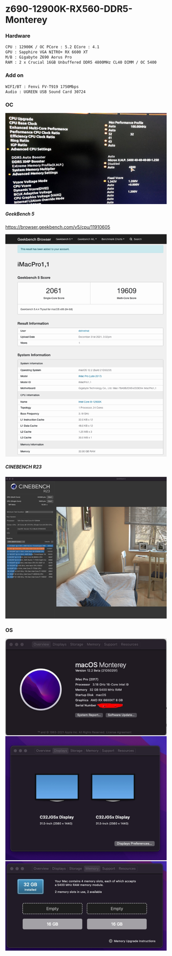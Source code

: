 # z690-12900K-RX560-DDR5-Monterey
### Hardware
```
CPU : 12900K / OC PCore : 5.2 ECore : 4.1
GPU : Sapphire VGA NITRO+ RX 6600 XT
M/B : Gigabyte Z690 Aorus Pro
RAM : 2 x Crucial 16GB Unbuffered DDR5 4800MHz CL40 DIMM / OC 5400
```
### Add on
```
WIFI/BT : Fenvi FV-T919 1750Mbps
Audio : UGREEN USB Sound Card 30724
```

### OC
![Screenshot](Resources/1.0.jpg)

##### GeekBench 5
https://browser.geekbench.com/v5/cpu/11910605

![Screenshot](Resources/1.1.jpg)

##### CINEBENCH R23
![Screenshot](Resources/2.1.jpg)
### OS
![Screenshot](Resources/1.jpg)
![Screenshot](Resources/2.jpg)
![Screenshot](Resources/3.jpg)
